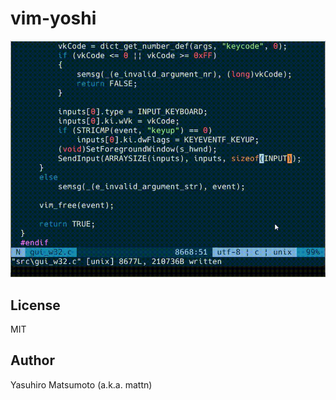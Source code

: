 # vim-yoshi

![yoshi](https://raw.githubusercontent.com/mattn/vim-yoshi/main/screeshot.gif)

## License

MIT

## Author

Yasuhiro Matsumoto (a.k.a. mattn)

